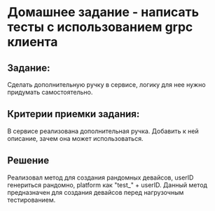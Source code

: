 # Домашнее задание - написать тесты c использованием grpc клиента

## Задание:

Сделать дополнительную ручку в сервисе, логику для нее нужно придумать самостоятельно.

## Критерии приемки задания:

В сервисе реализована дополнительная ручка.
Добавить к ней описание, зачем она может использоваться.

## Решение
Реализовал метод для создания рандомных девайсов, userID генериться рандомно, platform 
как "test_" + userID. Данный метод предназначен для создания девайсов перед нагрузочным тестированием.